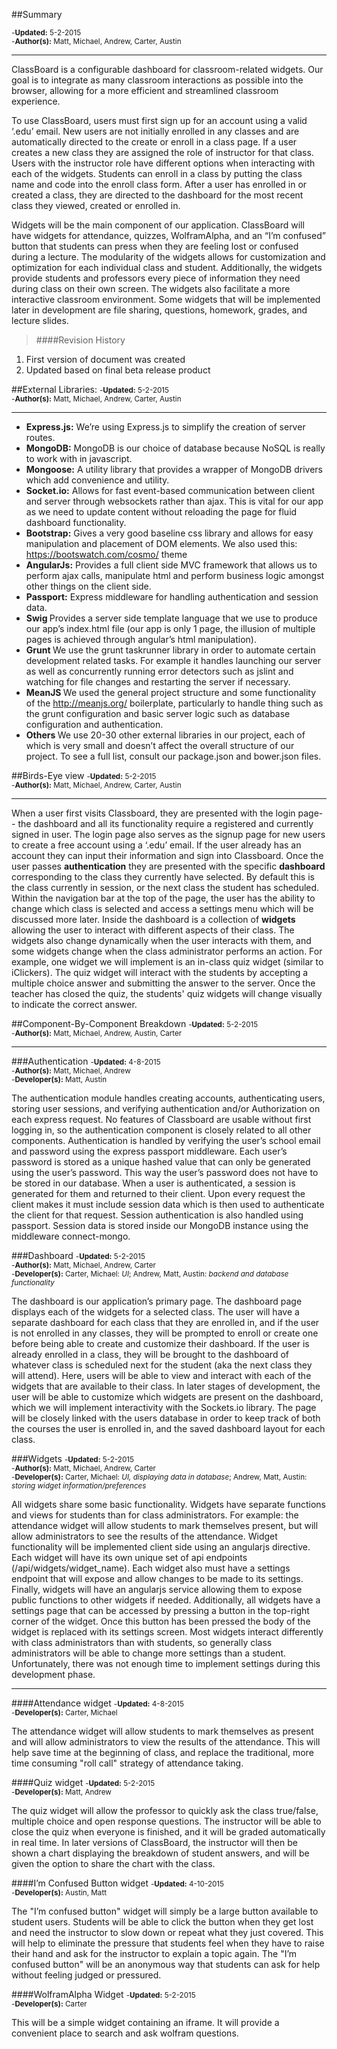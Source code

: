 ##Summary

<small>
-<b>Updated:</b> 5-2-2015
<br>
-<b>Author(s):</b> Matt, Michael, Andrew, Carter, Austin
</small>

---

ClassBoard is a configurable dashboard for classroom-related widgets. Our goal is to integrate as many classroom interactions as possible into the browser, allowing for a more efficient and streamlined classroom experience.

To use ClassBoard, users must first sign up for an account using a valid ‘.edu’ email. New users are not initially enrolled in any classes and are automatically directed to the create or enroll in a class page. If a user creates a new class they are assigned the role of instructor for that class. Users with the instructor role have different options when interacting with each of the widgets. Students can enroll in a class by putting the class name and code into the enroll class form. After a user has enrolled in or created a class,  they are directed to the dashboard for the most recent class they viewed, created or enrolled in.

Widgets will be the main component of our application. ClassBoard will have widgets for attendance, quizzes, WolframAlpha, and an “I’m confused” button that students can press when they are feeling lost or confused during a lecture. The modularity of the widgets allows for customization and optimization for each individual class and student. Additionally, the widgets provide students and professors every piece of information they need during class on their own screen. The widgets also facilitate a more interactive classroom environment. Some widgets that will be implemented later in development are file sharing, questions, homework, grades, and lecture slides.

> ####Revision History
1. First version of document was created
2. Updated based on final beta release product




##External Libraries:
<small>
-<b>Updated:</b> 5-2-2015
<br>
-<b>Author(s):</b> Matt, Michael, Andrew, Carter, Austin
</small>

---

- <b>Express.js:</b> We’re using Express.js to simplify the creation of server routes.
- <b>MongoDB:</b> MongoDB is our choice of database because NoSQL is really to work with in javascript.
- <b>Mongoose:</b> A utility library that provides a wrapper of MongoDB drivers which add convenience and utility.
- <b>Socket.io:</b> Allows for fast event-based communication between client and server through websockets rather than ajax. This is vital for our app as we need to update content without reloading the page for fluid dashboard functionality.
- <b>Bootstrap:</b> Gives a very good baseline css library and allows for easy manipulation and placement of DOM elements. We also used this: https://bootswatch.com/cosmo/ theme
- <b>AngularJs:</b> Provides a full client side MVC framework that allows us to perform ajax calls, manipulate html and perform business logic amongst other things on the client side.
- <b>Passport:</b> Express middleware for handling authentication and session data.
- <b> Swig </b> Provides a server side template language that we use to produce our app’s index.html file (our app is only 1 page, the illusion of multiple pages is achieved through angular’s html manipulation).
- <b> Grunt </b> We use the grunt taskrunner library in order to automate certain development related tasks. For example it handles launching our server as well as concurrently running error detectors such as jslint and watching for file changes and restarting the server if necessary.
- <b> MeanJS </b> We used the general project structure and some functionality of the http://meanjs.org/ boilerplate, particularly to handle thing such as the grunt configuration and basic server logic such as database configuration and authentication.
- <b> Others </b> We use 20-30 other external libraries in our project, each of which is very small and doesn’t affect the overall structure of our project. To see a full list, consult our package.json and bower.json files.

##Birds-Eye view
<small>
-<b>Updated:</b> 5-2-2015
<br>
-<b>Author(s):</b> Matt, Michael, Andrew, Carter, Austin
</small>

---

When a user first visits Classboard, they are presented with the login page-- the dashboard and all its functionality require a registered and currently signed in user. The login page also serves as the signup page for new users to create a free account using a ‘.edu’ email. If the user already has an account they can input their information and sign into Classboard. Once the user passes <strong>authentication</strong> they are presented with the specific <strong>dashboard</strong> corresponding to the class they currently have selected. By default this is the class currently in session, or the next class the student has scheduled. Within the navigation bar at the top of the page, the user has the ability to change which class is selected and access a settings menu which will be discussed more later. Inside the dashboard is a collection of <strong>widgets</strong> allowing the user to interact with different aspects of their class. The widgets also change dynamically when the user interacts with them, and some widgets change when the class administrator performs an action. For example, one widget we will implement is an in-class quiz widget (similar to iClickers). The quiz widget will interact with the students by accepting a multiple choice answer and submitting the answer to the server. Once the teacher has closed the quiz, the students' quiz widgets will change visually to indicate the correct answer.

##Component-By-Component Breakdown
<small>
-<b>Updated:</b> 5-2-2015
<br>
-<b>Author(s):</b> Matt, Michael, Andrew, Austin, Carter
<br>
</small>

---

###Authentication
<small>
-<b>Updated:</b> 4-8-2015
<br>
-<b>Author(s):</b> Matt, Michael, Andrew
<br>
-<b>Developer(s):</b> Matt, Austin
</small>


The authentication module handles creating accounts, authenticating users, storing user sessions, and verifying authentication and/or Authorization on each express request. No features of Classboard are usable without first logging in, so the authentication component is closely related to all other components. Authentication is handled by verifying the user’s school email and password using the express passport middleware. Each user’s password is stored as a unique hashed value that can only be generated using the user’s password. This way the user’s password does not have to be stored in our database. When a user is authenticated, a session is generated for them and returned to their client. Upon every request the client makes it must include session data which is then used to authenticate the client for that request. Session authentication is also handled using passport. Session data is stored inside our MongoDB instance using the middleware connect-mongo.


###Dashboard
<small>
-<b>Updated:</b> 5-2-2015
<br>
-<b>Author(s):</b> Matt, Michael, Andrew, Carter
<br>
-<b>Developer(s):</b> Carter, Michael: <i>UI</i>; Andrew, Matt, Austin: <i>backend and database functionality</i>
</small>


The dashboard is our application’s primary page. The dashboard page displays each of the widgets for a selected class. The user will have a separate dashboard for each class that they are enrolled in, and if the user is not enrolled in any classes, they will be prompted to enroll or create one before being able to create and customize their dashboard. If the user is already enrolled in a class, they will be brought to the dashboard of whatever class is scheduled next for the student (aka the next class they will attend). Here, users will be able to view and interact with each of the widgets that are available to their class. In later stages of development, the user will be able to customize which widgets are present on the dashboard, which we will implement interactivity with the Sockets.io library. The page will be closely linked with the users database in order to keep track of both the courses the user is enrolled in, and the saved dashboard layout for each class.

###Widgets
<small>
-<b>Updated:</b> 5-2-2015
<br>
-<b>Author(s):</b> Matt, Michael, Andrew, Carter
<br>
-<b>Developer(s):</b> Carter, Michael: <i>UI, displaying data in database</i>; Andrew, Matt, Austin: <i>storing widget information/preferences</i>
</small>


All widgets share some basic functionality. Widgets have separate functions and views for students than for class administrators. For example: the attendance widget will allow students to mark themselves present, but will allow administrators to see the results of the attendance. Widget functionality will be implemented client side using an angularjs directive. Each widget will have its own unique set of api endpoints (/api/widgets/widget_name). Each widget also must have a settings endpoint that will expose and allow changes to be made to its settings. Finally, widgets will have an angularjs service allowing them to expose public functions to other widgets if needed. Additionally, all widgets have a settings page that can be accessed by pressing a button in the top-right corner of the widget. Once this button has been pressed the body of the widget is replaced with its settings screen. Most widgets interact differently with class administrators than with students, so generally class administrators will be able to change more settings than a student. Unfortunately, there was not enough time to implement settings during this development phase.

---

####Attendance widget
<small>
-<b>Updated:</b> 4-8-2015
<br>
-<b>Developer(s):</b> Carter, Michael
</small>

The attendance widget will allow students to mark themselves as present and will allow administrators to view the results of the attendance. This will help save time at the beginning of class, and replace the traditional, more time consuming "roll call" strategy of attendance taking.

####Quiz widget
<small>
-<b>Updated:</b> 5-2-2015
<br>
-<b>Developer(s):</b> Matt, Andrew
</small>

The quiz widget will allow the professor to quickly ask the class true/false, multiple choice and open response questions.  The instructor will be able to close the quiz when everyone is finished, and it will be graded automatically in real time.  In later versions of ClassBoard, the instructor will then be shown a chart displaying the breakdown of student answers, and will be given the option to share the chart with the class.

####I’m Confused Button widget
<small>
-<b>Updated:</b> 4-10-2015
<br>
-<b>Developer(s):</b> Austin, Matt
</small>

The "I’m confused button" widget will simply be a large button available to student users. Students will be able to click the button when they get lost and need the instructor to slow down or repeat what they just covered. This will help to eliminate the pressure that students feel when they have to raise their hand and ask for the instructor to explain a topic again. The "I’m confused button" will be an anonymous way that students can ask for help without feeling judged or pressured.

####WolframAlpha Widget
<small>
-<b>Updated:</b> 5-2-2015
<br>
-<b>Developer(s):</b> Carter
</small>

This will be a simple widget containing an iframe. It will provide a convenient place to search and ask wolfram questions.
